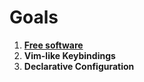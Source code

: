 # Goals

1. **[Free software]**
2. **Vim-like Keybindings**
3. **Declarative Configuration**

[Free software]: https://www.gnu.org/philosophy/free-sw.html
